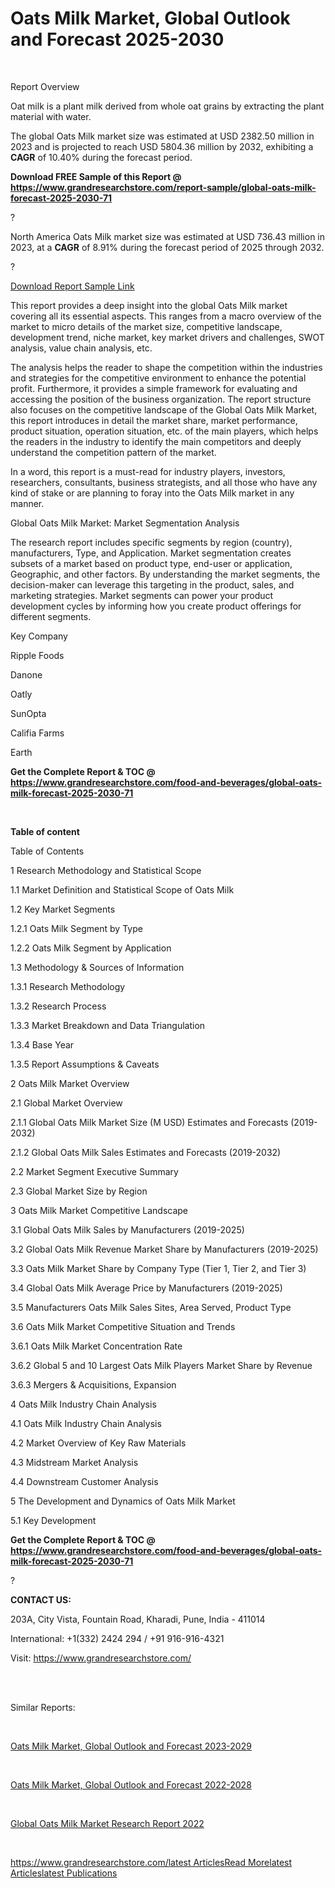 <h1>Oats Milk Market, Global Outlook and Forecast 2025-2030</h1><br/><p>Report Overview</p>
 
 
 
 <p>Oat milk is a plant milk derived from whole oat grains by extracting the plant material with water.</p>
 
 
 
 <p>The global Oats Milk market size was estimated at USD 2382.50 million in 2023 and is projected to reach USD 5804.36 million by 2032, exhibiting a <strong>CAGR</strong> of 10.40% during the forecast period.</p>
 
 
 
 <div><b>Download FREE Sample of this Report @ <a href="https://www.grandresearchstore.com/report-sample/global-oats-milk-forecast-2025-2030-71">https://www.grandresearchstore.com/report-sample/global-oats-milk-forecast-2025-2030-71</a></b></div>
 
 
 
 <p>? </p>
 
 
 
 <p>North America Oats Milk market size was estimated at USD 736.43 million in 2023, at a <strong>CAGR</strong> of 8.91% during the forecast period of 2025 through 2032.</p>
 
 
 
 <p>? </p>
 
 
 
 <p><a href="https://www.grandresearchstore.com/mr-admin/report-sample/global-oats-milk-forecast-2025-2030-71">Download Report Sample Link</a></p>
 
 
 
 <p>This report provides a deep insight into the global Oats Milk market covering all its essential aspects. This ranges from a macro overview of the market to micro details of the market size, competitive landscape, development trend, niche market, key market drivers and challenges, SWOT analysis, value chain analysis, etc.</p>
 
 
 
 <p>The analysis helps the reader to shape the competition within the industries and strategies for the competitive environment to enhance the potential profit. Furthermore, it provides a simple framework for evaluating and accessing the position of the business organization. The report structure also focuses on the competitive landscape of the Global Oats Milk Market, this report introduces in detail the market share, market performance, product situation, operation situation, etc. of the main players, which helps the readers in the industry to identify the main competitors and deeply understand the competition pattern of the market.</p>
 
 
 
 <p>In a word, this report is a must-read for industry players, investors, researchers, consultants, business strategists, and all those who have any kind of stake or are planning to foray into the Oats Milk market in any manner.</p>
 
 
 
 <p>Global Oats Milk Market: Market Segmentation Analysis</p>
 
 
 
 <p>The research report includes specific segments by region (country), manufacturers, Type, and Application. Market segmentation creates subsets of a market based on product type, end-user or application, Geographic, and other factors. By understanding the market segments, the decision-maker can leverage this targeting in the product, sales, and marketing strategies. Market segments can power your product development cycles by informing how you create product offerings for different segments.</p>
 
 
 
 <p>Key Company</p>
 
 
 
 <p>Ripple Foods</p>
 
 
 
 <p>Danone</p>
 
 
 
 <p>Oatly</p>
 
 
 
 <p>SunOpta</p>
 
 
 
 <p>Califia Farms</p>
 
 
 
 <p>Earth</p>
 
 
 
 <div><b>Get the Complete Report & TOC @ <a href="https://www.grandresearchstore.com/food-and-beverages/global-oats-milk-forecast-2025-2030-71">https://www.grandresearchstore.com/food-and-beverages/global-oats-milk-forecast-2025-2030-71</a></b></div>
 
 
 
 <p><br />
 
 <b>Table of content</b></p>
 
 
 
 <p>Table of Contents<br />
 
 1 Research Methodology and Statistical Scope<br />
 
 1.1 Market Definition and Statistical Scope of Oats Milk<br />
 
 1.2 Key Market Segments<br />
 
 1.2.1 Oats Milk Segment by Type<br />
 
 1.2.2 Oats Milk Segment by Application<br />
 
 1.3 Methodology & Sources of Information<br />
 
 1.3.1 Research Methodology<br />
 
 1.3.2 Research Process<br />
 
 1.3.3 Market Breakdown and Data Triangulation<br />
 
 1.3.4 Base Year<br />
 
 1.3.5 Report Assumptions & Caveats<br />
 
 2 Oats Milk Market Overview<br />
 
 2.1 Global Market Overview<br />
 
 2.1.1 Global Oats Milk Market Size (M USD) Estimates and Forecasts (2019-2032)<br />
 
 2.1.2 Global Oats Milk Sales Estimates and Forecasts (2019-2032)<br />
 
 2.2 Market Segment Executive Summary<br />
 
 2.3 Global Market Size by Region<br />
 
 3 Oats Milk Market Competitive Landscape<br />
 
 3.1 Global Oats Milk Sales by Manufacturers (2019-2025)<br />
 
 3.2 Global Oats Milk Revenue Market Share by Manufacturers (2019-2025)<br />
 
 3.3 Oats Milk Market Share by Company Type (Tier 1, Tier 2, and Tier 3)<br />
 
 3.4 Global Oats Milk Average Price by Manufacturers (2019-2025)<br />
 
 3.5 Manufacturers Oats Milk Sales Sites, Area Served, Product Type<br />
 
 3.6 Oats Milk Market Competitive Situation and Trends<br />
 
 3.6.1 Oats Milk Market Concentration Rate<br />
 
 3.6.2 Global 5 and 10 Largest Oats Milk Players Market Share by Revenue<br />
 
 3.6.3 Mergers & Acquisitions, Expansion<br />
 
 4 Oats Milk Industry Chain Analysis<br />
 
 4.1 Oats Milk Industry Chain Analysis<br />
 
 4.2 Market Overview of Key Raw Materials<br />
 
 4.3 Midstream Market Analysis<br />
 
 4.4 Downstream Customer Analysis<br />
 
 5 The Development and Dynamics of Oats Milk Market<br />
 
 5.1 Key Development</p>
 
 
 
 <div><b>Get the Complete Report & TOC @ <a href="https://www.grandresearchstore.com/food-and-beverages/global-oats-milk-forecast-2025-2030-71">https://www.grandresearchstore.com/food-and-beverages/global-oats-milk-forecast-2025-2030-71</a></b></div>
 
 
 
 <p>? </p>
 
 
 
 <p><b>CONTACT US:</b><br />
 
 203A, City Vista, Fountain Road, Kharadi, Pune, India - 411014<br />
 
 International: +1(332) 2424 294 / +91 916-916-4321<br />
 
 Visit: <a href="https://www.grandresearchstore.com/">https://www.grandresearchstore.com/</a><br />
 
 <br />
 
 <br />
 
 Similar Reports:<br />
 
 <br />
 
 <a href="https://www.grandresearchstore.com/food-and-beverages/global-oats-milk-forecast-2023-2029-383">Oats Milk Market, Global Outlook and Forecast 2023-2029</a><br />
 
 <br />
 
 <a href="https://www.grandresearchstore.com/food-and-beverages/global-oats-milk-forecast-2022-2028-17">Oats Milk Market, Global Outlook and Forecast 2022-2028</a><br />
 
 <br />
 
 <a href="https://www.grandresearchstore.com/food-and-beverages/global-oats-milk-2022-724">Global Oats Milk Market Research Report 2022</a><br />
 
 <br />
 
 <a href="https://gyeongbokgung.com">https://www.grandresearchstore.com/</a><a href="https://hallyeomaritime.com">latest Articles</a><a href="https://jingwansa.com">Read More</a><a href="https://nguoiviet.jp/">latest Articles</a><a href="https://www.intelmarketresearch.com/">latest Publications</a></p>